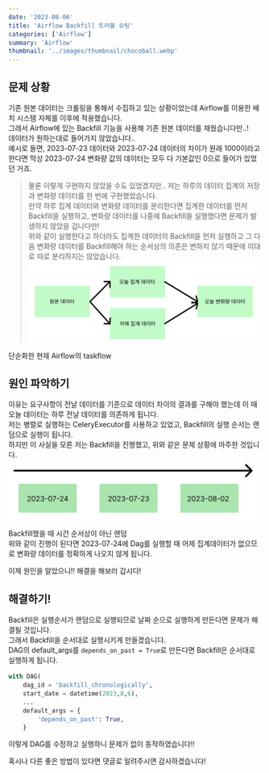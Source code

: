 ```yaml
---
date: '2023-08-06'
title: 'Airflow Backfill 트러블 슈팅'
categories: ['Airflow']
summary: 'Airflow'
thumbnail: '../images/thumbnail/chocoball.webp'
---
```

## 문제 상황
기존 원본 데이터는 크롤링을 통해서 수집하고 있는 상황이었는데 Airflow를 이용한 배치 시스템 자체를 이후에 적용했습니다.  
그래서 Airflow에 있는 Backfill 기능을 사용해 기존 원본 데이터를 채웠습니다만..!  
데이터가 원하는대로 들어가지 않았습니다..  
예시로 들면, 2023-07-23 데이터와 2023-07-24 데이터의 차이가 원래 1000이라고 한다면 막상 2023-07-24 변화량 값의 데이터는 모두 다 기본값인 0으로 들어가 있었던 거죠.  
> 물론 이렇게 구현하지 않았을 수도 있었겠지만.. 저는 하루의 데이터 집계의 저장과 변화량 데이터를 한 번에 구현했었습니다. <br>만약 하루 집계 데이터와 변화량 데이터를 분리한다면 집계한 데이터를 먼저 Backfill을 실행하고, 변화량 데이터를 나중에 Backfill을 실행했다면 문제가 발생하지 않았을 겁니다만!  <br>위와 같이 실행한다고 하더라도 집계한 데이터의 Backfill을 먼저 실행하고 그 다음 변화량 데이터를 Backfill해야 하는 순서상의 의존은 변하지 않기 때문에 이대로 따로 분리하지는 않았습니다. 
![](../images/content/2023-08-13-10-03-26.png)
<div class="source">단순화한 현재 Airflow의 taskflow</div>

## 원인 파악하기 
이유는 요구사항이 전날 데이터를 기준으로 데이터 차이의 결과를 구해야 했는데 이 때 오늘 데이터는 하루 전날 데이터를 의존하게 됩니다.  
저는 병렬로 실행하는 CeleryExecutor를 사용하고 있었고, Backfill의 실행 순서는 랜덤으로 실행이 됩니다.  
하지만 이 사실을 모른 저는 Backfill을 진행했고, 위와 같은 문제 상황에 마주한 것입니다.
![](../images/content/2023-08-11-17-57-40.png)
<div class="source">Backfill했을 때 시간 순서상이 아닌 랜덤</div>
위와 같이 진행이 된다면 2023-07-24에 Dag를 실행할 때 어제 집계데이터가 없으므로 변화량 데이터를 정확하게 나오지 않게 됩니다.  

이제 원인을 알았으니!! 해결을 해보러 갑시다! 

## 해결하기!
Backfill은 실행순서가 랜덤으로 실행되므로 날짜 순으로 실행하게 만든다면 문제가 해결될 것입니다.  
그래서 Backfill을 순서대로 실행시키게 만들겠습니다.  
DAG의 default_args를 `depends_on_past = True`로 만든다면 Backfill은 순서대로 실행하게 됩니다.

<div class="code-header">
	<span class="red btn"></span>
	<span class="yellow btn"></span>
	<span class="green btn"></span>
</div>

```python
with DAG(
    dag_id = 'backfill_chronologically',
    start_date = datetime(2023,8,6), 
    ...
    default_args = {
        'depends_on_past': True,
    }
```
이렇게 DAG를 수정하고 실행하니 문제가 없이 동작하였습니다!!


혹시나 다른 좋은 방법이 있다면 댓글로 알려주시면 감사하겠습니다!
